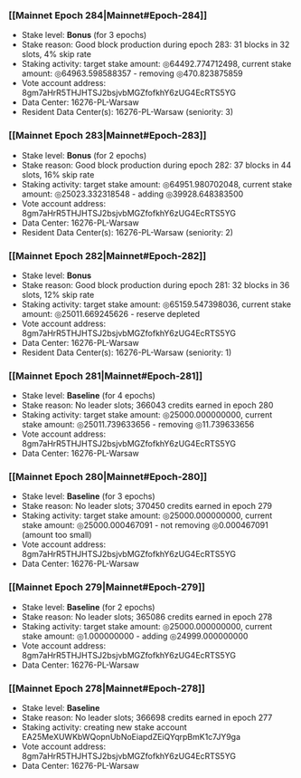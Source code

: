 ### [[Mainnet Epoch 284|Mainnet#Epoch-284]]
* Stake level: **Bonus** (for 3 epochs)
* Stake reason: Good block production during epoch 283: 31 blocks in 32 slots, 4% skip rate
* Staking activity: target stake amount: ◎64492.774712498, current stake amount: ◎64963.598588357 - removing ◎470.823875859
* Vote account address: 8gm7aHrR5THJHTSJ2bsjvbMGZfofkhY6zUG4EcRTS5YG
* Data Center: 16276-PL-Warsaw
* Resident Data Center(s): 16276-PL-Warsaw (seniority: 3)
### [[Mainnet Epoch 283|Mainnet#Epoch-283]]
* Stake level: **Bonus** (for 2 epochs)
* Stake reason: Good block production during epoch 282: 37 blocks in 44 slots, 16% skip rate
* Staking activity: target stake amount: ◎64951.980702048, current stake amount: ◎25023.332318548 - adding ◎39928.648383500
* Vote account address: 8gm7aHrR5THJHTSJ2bsjvbMGZfofkhY6zUG4EcRTS5YG
* Data Center: 16276-PL-Warsaw
* Resident Data Center(s): 16276-PL-Warsaw (seniority: 2)
### [[Mainnet Epoch 282|Mainnet#Epoch-282]]
* Stake level: **Bonus**
* Stake reason: Good block production during epoch 281: 32 blocks in 36 slots, 12% skip rate
* Staking activity: target stake amount: ◎65159.547398036, current stake amount: ◎25011.669245626 - reserve depleted
* Vote account address: 8gm7aHrR5THJHTSJ2bsjvbMGZfofkhY6zUG4EcRTS5YG
* Data Center: 16276-PL-Warsaw
* Resident Data Center(s): 16276-PL-Warsaw (seniority: 1)
### [[Mainnet Epoch 281|Mainnet#Epoch-281]]
* Stake level: **Baseline** (for 4 epochs)
* Stake reason: No leader slots; 366043 credits earned in epoch 280
* Staking activity: target stake amount: ◎25000.000000000, current stake amount: ◎25011.739633656 - removing ◎11.739633656
* Vote account address: 8gm7aHrR5THJHTSJ2bsjvbMGZfofkhY6zUG4EcRTS5YG
* Data Center: 16276-PL-Warsaw
### [[Mainnet Epoch 280|Mainnet#Epoch-280]]
* Stake level: **Baseline** (for 3 epochs)
* Stake reason: No leader slots; 370450 credits earned in epoch 279
* Staking activity: target stake amount: ◎25000.000000000, current stake amount: ◎25000.000467091 - not removing ◎0.000467091 (amount too small)
* Vote account address: 8gm7aHrR5THJHTSJ2bsjvbMGZfofkhY6zUG4EcRTS5YG
* Data Center: 16276-PL-Warsaw
### [[Mainnet Epoch 279|Mainnet#Epoch-279]]
* Stake level: **Baseline** (for 2 epochs)
* Stake reason: No leader slots; 365086 credits earned in epoch 278
* Staking activity: target stake amount: ◎25000.000000000, current stake amount: ◎1.000000000 - adding ◎24999.000000000
* Vote account address: 8gm7aHrR5THJHTSJ2bsjvbMGZfofkhY6zUG4EcRTS5YG
* Data Center: 16276-PL-Warsaw
### [[Mainnet Epoch 278|Mainnet#Epoch-278]]
* Stake level: **Baseline**
* Stake reason: No leader slots; 366698 credits earned in epoch 277
* Staking activity: creating new stake account EA25MeXUWKbWQopnUbNoEiapdZEiQYqrpBmK1c7JY9ga
* Vote account address: 8gm7aHrR5THJHTSJ2bsjvbMGZfofkhY6zUG4EcRTS5YG
* Data Center: 16276-PL-Warsaw